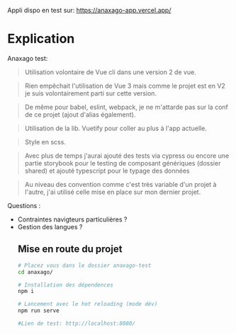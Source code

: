 Appli dispo en test sur: <a href="https://anaxago-app.vercel.app/">https://anaxago-app.vercel.app/</a>

# Explication

Anaxago test:

> Utilisation volontaire de Vue cli dans une version 2 de vue.

> Rien empêchait l'utilisation de Vue 3 mais comme le projet est en V2 je suis volontairement parti sur cette version.

> De même pour babel, eslint, webpack, je ne m'attarde pas sur la conf de ce projet (ajout d'alias également).

> Utilisation de la lib. Vuetify pour coller au plus à l'app actuelle.

> Style en scss.

> Avec plus de temps j'aurai ajouté des tests via cypress ou encore une partie storybook pour le testing de composant génériques (dossier shared) et ajouté typescript pour le typage des données

> Au niveau des convention comme c'est très variable d'un projet à l'autre, j'ai utilisé celle mise en place sur mon dernier projet.

Questions :

<ul><li>Contraintes navigteurs particulières ? </li><li> Gestion des langues ?</li>

## Mise en route du projet

```bash
# Placez vous dans le dossier anaxago-test
cd anaxago/

# Installation des dépendences
npm i

# Lancement avec le hot reloading (mode dév)
npm run serve

#Lien de test: http://localhost:8080/

```
